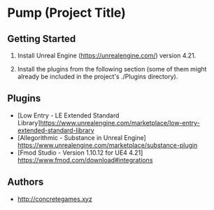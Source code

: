 # Pump (Project Title)

## Getting Started

1. Install Unreal Engine (https://unrealengine.com/) version 4.21.

2. Install the plugins from the following section (some of them might already be included in the project's ./Plugins directory).



## Plugins

- [Low Entry - LE Extended Standard Library]https://www.unrealengine.com/marketplace/low-entry-extended-standard-library
- [Allegorithmic - Substance in Unreal Engine] https://www.unrealengine.com/marketplace/substance-plugin
- [Fmod Studio - Version 1.10.12 for UE4 4.21] https://www.fmod.com/download#integrations



## Authors

- http://concretegames.xyz
